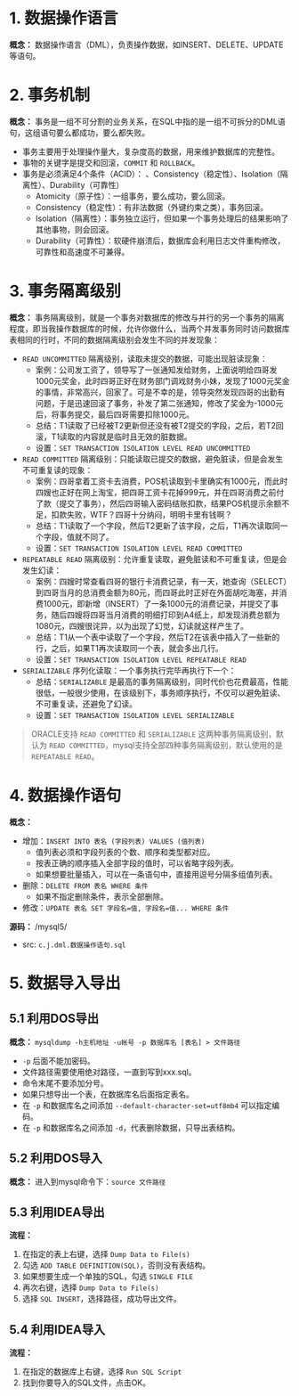 # 1. 数据操作语言

**概念：** 数据操作语言（DML），负责操作数据，如INSERT、DELETE、UPDATE等语句。

# 2. 事务机制

**概念：** 事务是一组不可分割的业务关系，在SQL中指的是一组不可拆分的DML语句，这组语句要么都成功，要么都失败。
- 事务主要用于处理操作量大，复杂度高的数据，用来维护数据库的完整性。
- 事物的关键字是提交和回滚，`COMMIT` 和 `ROLLBACK`。
- 事务是必须满足4个条件（ACID）： 、Consistency（稳定性）、Isolation（隔离性）、Durability（可靠性）
    - Atomicity（原子性）：一组事务，要么成功，要么回滚。
    - Consistency（稳定性）：有非法数据（外键约束之类），事务回滚。
    - Isolation（隔离性）：事务独立运行，但如果一个事务处理后的结果影响了其他事物，则会回滚。
    - Durability（可靠性）：软硬件崩溃后，数据库会利用日志文件重构修改，可靠性和高速度不可兼得。

# 3. 事务隔离级别

**概念：** 事务隔离级别，就是一个事务对数据库的修改与并行的另一个事务的隔离程度，即当我操作数据库的时候，允许你做什么，当两个并发事务同时访问数据库表相同的行时，不同的数据隔离级别会发生不同的并发现象：
- `READ UNCOMMITTED` 隔离级别，读取未提交的数据，可能出现脏读现象：
    - 案例：公司发工资了，领导写了一张通知发给财务，上面说明给四哥发1000元奖金，此时四哥正好在财务部门调戏财务小妹，发现了1000元奖金的事情，非常高兴，回家了。可是不幸的是，领导突然发现四哥的出勤有问题，于是迅速回滚了事务，补发了第二张通知，修改了奖金为-1000元后，将事务提交，最后四哥需要扣除1000元。
    - 总结：T1读取了已经被T2更新但还没有被T2提交的字段，之后，若T2回滚，T1读取的内容就是临时且无效的脏数据。
    - 设置：`SET TRANSACTION ISOLATION LEVEL READ UNCOMMITTED`
- `READ COMMITTED` 隔离级别：只能读取已提交的数据，避免脏读，但是会发生不可重复读的现象：
    - 案例：四哥拿着工资卡去消费，POS机读取到卡里确实有1000元，而此时四嫂也正好在网上淘宝，把四哥工资卡花掉999元，并在四哥消费之前付了款（提交了事务），然后四哥输入密码结账扣款，结果POS机提示余额不足，扣款失败，WTF？四哥十分纳闷，明明卡里有钱啊？
    - 总结：T1读取了一个字段，然后T2更新了该字段，之后，T1再次读取同一个字段，值就不同了。
    - 设置：`SET TRANSACTION ISOLATION LEVEL READ COMMITTED` 
- `REPEATABLE READ` 隔离级别：允许重复读取，避免脏读和不可重复读，但是会发生幻读：
    - 案例：四嫂时常查看四哥的银行卡消费记录，有一天，她查询（SELECT）到四哥当月的总消费金额为80元，而四哥此时正好在外面胡吃海塞，并消费1000元，即新增（INSERT）了一条1000元的消费记录，并提交了事务，随后四嫂将四哥当月消费的明细打印到A4纸上，却发现消费总额为1080元，四嫂很诧异，以为出现了幻觉，幻读就这样产生了。
    - 总结：T1从一个表中读取了一个字段，然后T2在该表中插入了一些新的行，之后，如果T1再次读取同一个表，就会多出几行。
    - 设置：`SET TRANSACTION ISOLATION LEVEL REPEATABLE READ`
- `SERIALIZABLE` 序列化读取：一个事务执行完毕再执行下一个：
    - 总结：`SERIALIZABLE` 是最高的事务隔离级别，同时代价也花费最高，性能很低，一般很少使用，在该级别下，事务顺序执行，不仅可以避免脏读、不可重复读，还避免了幻读。
    - 设置：`SET TRANSACTION ISOLATION LEVEL SERIALIZABLE`

> ORACLE支持 `READ COMMITTED` 和 `SERIALIZABLE` 这两种事务隔离级别，默认为 `READ COMMITTED`，mysql支持全部四种事务隔离级别，默认使用的是 `REPEATABLE READ`。

# 4. 数据操作语句

**概念：**
- 增加：`INSERT INTO 表名 (字段列表) VALUES (值列表)`
    - 值列表必须和字段列表的个数、顺序和类型都对应。
    - 按表正确的顺序插入全部字段的值时，可以省略字段列表。
    - 如果想要批量插入，可以在一条语句中，直接用逗号分隔多组值列表。
- 删除：`DELETE FROM 表名 WHERE 条件`
    - 如果不指定删除条件，表示全部删除。
- 修改：`UPDATE 表名 SET 字段名=值, 字段名=值... WHERE 条件`

**源码：** /mysql5/
- src: `c.j.dml.数据操作语句.sql`

# 5. 数据导入导出

## 5.1 利用DOS导出

**概念：** `mysqldump -h主机地址 -u帐号 -p 数据库名 [表名] > 文件路径`
- `-p` 后面不能加密码。
- 文件路径需要使用绝对路径，一直到写到xxx.sql。
- 命令末尾不要添加分号。
- 如果只想导出一个表，在数据库名后面指定表名。
- 在 `-p` 和数据库名之间添加 `--default-character-set=utf8mb4` 可以指定编码。
- 在 `-p` 和数据库名之间添加 `-d`，代表删除数据，只导出表结构。

## 5.2 利用DOS导入

**概念：** 进入到mysql命令下：`source 文件路径`

## 5.3 利用IDEA导出

**流程：**
1. 在指定的表上右键，选择 `Dump Data to File(s)`
2. 勾选 `ADD TABLE DEFINITION(SQL)`，否则没有表结构。
3. 如果想要生成一个单独的SQL，勾选 `SINGLE FILE`
4. 再次右键，选择 `Dump Data to File(s)`
5. 选择 `SQL INSERT`，选择路径，成功导出文件。

## 5.4 利用IDEA导入

**流程：**
1. 在指定的数据库上右键，选择 `Run SQL Script`
2. 找到你要导入的SQL文件，点击OK。



